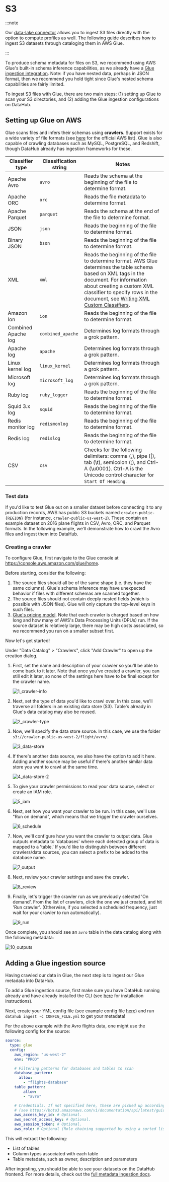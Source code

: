 # S3

:::note

Our [data-lake connector](./data_lake.md) allows you to ingest S3 files directly with the option to compute profiles as well. The following guide describes how to ingest S3 datasets through cataloging them in AWS Glue.

:::

To produce schema metadata for files on S3, we recommend using AWS Glue's built-in schema inference capabilities, as we already have a [Glue ingestion integration](./glue.md). Note: if you have nested data, perhaps in JSON format, then we recommend you hold tight since Glue's nested schema capabilities are fairly limited.

To ingest S3 files with Glue, there are two main steps: (1) setting up Glue to scan your S3 directories, and (2) adding the Glue ingestion configurations on DataHub.

## Setting up Glue on AWS

Glue scans files and infers their schemas using **crawlers**. Support exists for a wide variety of file formats (see [here](https://docs.aws.amazon.com/glue/latest/dg/add-classifier.html) for the official AWS list). Glue is also capable of crawling databases such as MySQL, PostgreSQL, and Redshift, though DataHub already has ingestion frameworks for these.

| Classifier type     | Classification string | Notes                                                                                                                                                                                                                                                                                                                                               |
| ------------------- | --------------------- | --------------------------------------------------------------------------------------------------------------------------------------------------------------------------------------------------------------------------------------------------------------------------------------------------------------------------------------------------- |
| Apache Avro         | `avro`                | Reads the schema at the beginning of the file to determine format.                                                                                                                                                                                                                                                                                  |
| Apache ORC          | `orc`                 | Reads the file metadata to determine format.                                                                                                                                                                                                                                                                                                        |
| Apache Parquet      | `parquet`             | Reads the schema at the end of the file to determine format.                                                                                                                                                                                                                                                                                        |
| JSON                | `json`                | Reads the beginning of the file to determine format.                                                                                                                                                                                                                                                                                                |
| Binary JSON         | `bson`                | Reads the beginning of the file to determine format.                                                                                                                                                                                                                                                                                                |
| XML                 | `xml`                 | Reads the beginning of the file to determine format. AWS Glue determines the table schema based on XML tags in the document. For information about creating a custom XML classifier to specify rows in the document, see [Writing XML Custom Classifiers](https://docs.aws.amazon.com/glue/latest/dg/custom-classifier.html#custom-classifier-xml). |
| Amazon Ion          | `ion`                 | Reads the beginning of the file to determine format.                                                                                                                                                                                                                                                                                                |
| Combined Apache log | `combined_apache`     | Determines log formats through a grok pattern.                                                                                                                                                                                                                                                                                                      |
| Apache log          | `apache`              | Determines log formats through a grok pattern.                                                                                                                                                                                                                                                                                                      |
| Linux kernel log    | `linux_kernel`        | Determines log formats through a grok pattern.                                                                                                                                                                                                                                                                                                      |
| Microsoft log       | `microsoft_log`       | Determines log formats through a grok pattern.                                                                                                                                                                                                                                                                                                      |
| Ruby log            | `ruby_logger`         | Reads the beginning of the file to determine format.                                                                                                                                                                                                                                                                                                |
| Squid 3.x log       | `squid`               | Reads the beginning of the file to determine format.                                                                                                                                                                                                                                                                                                |
| Redis monitor log   | `redismonlog`         | Reads the beginning of the file to determine format.                                                                                                                                                                                                                                                                                                |
| Redis log           | `redislog`            | Reads the beginning of the file to determine format.                                                                                                                                                                                                                                                                                                |
| CSV                 | `csv`                 | Checks for the following delimiters: comma (,), pipe (\|), tab (\t), semicolon (;), and Ctrl-A (\u0001). Ctrl-A is the Unicode control character for `Start Of Heading`.                                                                                                                                                                            |

### Test data

If you'd like to test Glue out on a smaller dataset before connecting it to any production records, AWS has public S3 buckets named `crawler-public-{REGION}` (for instance, `crawler-public-us-west-2`). These contain an example dataset on 2016 plane flights in CSV, Avro, ORC, and Parquet formats. In the following example, we'll demonstrate how to crawl the Avro files and ingest them into DataHub.

### Creating a crawler

To configure Glue, first navigate to the Glue console at https://console.aws.amazon.com/glue/home.

Before starting, consider the following:

1. The source files should all be of the same shape (i.e. they have the same columns). Glue's schema inference may have unexpected behavior if files with different schemas are scanned together.
2. The source files should not contain deeply nested fields (which is possible with JSON files). Glue will only capture the top-level keys in such files.
3. [Glue's pricing model](https://aws.amazon.com/glue/pricing/). Note that each crawler is charged based on how long and how many of AWS's Data Processing Units (DPUs) run. If the source dataset is relatively large, there may be high costs associated, so we recommend you run on a smaller subset first.

Now let's get started!

Under "Data Catalog" > "Crawlers", click "Add Crawler" to open up the creation dialog.

1. First, set the name and description of your crawler so you'll be able to come back to it later. Note that once you've created a crawler, you can still edit it later, so none of the settings here have to be final except for the crawler name.

   ![1_crawler-info](../../docs/imgs/s3-ingestion/1_crawler-info.png)

2. Next, set the type of data you'd like to crawl over. In this case, we'll traverse all folders in an existing data store (S3). Table's already in Glue's data catalog may also be reused.

   ![2_crawler-type](../../docs/imgs/s3-ingestion/2_crawler-type.png)

3. Now, we'll specify the data store source. In this case, we use the folder `s3://crawler-public-us-west-2/flight/avro/`.

   ![3_data-store](../../docs/imgs/s3-ingestion/3_data-store.png)

4. If there's another data source, we also have the option to add it here. Adding another source may be useful if there's another similar data store you want to crawl at the same time.

   ![4_data-store-2](../../docs/imgs/s3-ingestion/4_data-store-2.png)

5. To give your crawler permissions to read your data source, select or create an IAM role.

   ![5_iam](../../docs/imgs/s3-ingestion/5_iam.png)

6. Next, set how you want your crawler to be run. In this case, we'll use "Run on demand", which means that we trigger the crawler ourselves.

   ![6_schedule](../../docs/imgs/s3-ingestion/6_schedule.png)

7. Now, we'll configure how you want the crawler to output data. Glue outputs metadata to 'databases' where each detected group of data is mapped to a 'table.' If you'd like to distinguish between different crawlers/data sources, you can select a prefix to be added to the database name.

   ![7_output](../../docs/imgs/s3-ingestion/7_output.png)

8. Next, review your crawler settings and save the crawler.

   ![8_review](../../docs/imgs/s3-ingestion/8_review.png)

9. Finally, let's trigger the crawler run as we previously selected 'On demand'. From the list of crawlers, click the one we just created, and hit 'Run crawler'. (Otherwise, if you selected a scheduled frequency, just wait for your crawler to run automatically).

   ![9_run](../../docs/imgs/s3-ingestion/9_run.png)

Once complete, you should see an `avro` table in the data catalog along with the following metadata:

![10_outputs](../../docs/imgs/s3-ingestion/10_outputs.png)

## Adding a Glue ingestion source

Having crawled our data in Glue, the next step is to ingest our Glue metadata into DataHub.

To add a Glue ingestion source, first make sure you have DataHub running already and have already installed the CLI (see [here](../README.md) for installation instructions).

Next, create your YML config file (see example config file [here](https://github.com/datahub-project/datahub/blob/master/metadata-ingestion/examples/recipes/glue_to_datahub.yml)) and run `datahub ingest -c CONFIG_FILE.yml` to get your metadata!

For the above example with the Avro flights data, one might use the following config for the source:

```yaml
source:
  type: glue
  config:
    aws_region: "us-west-2"
    env: "PROD"

    # Filtering patterns for databases and tables to scan
    database_pattern:
      allow:
        - "flights-database"
    table_pattern:
    	allow:
        - "avro"

    # Credentials. If not specified here, these are picked up according to boto3 rules.
    # (see https://boto3.amazonaws.com/v1/documentation/api/latest/guide/credentials.html)
    aws_access_key_id: # Optional.
    aws_secret_access_key: # Optional.
    aws_session_token: # Optional.
    aws_role: # Optional (Role chaining supported by using a sorted list).
```

This will extract the following:

- List of tables
- Column types associated with each table
- Table metadata, such as owner, description and parameters

After ingesting, you should be able to see your datasets on the DataHub frontend. For more details, check out the [full metadata ingestion docs](../README.md).
